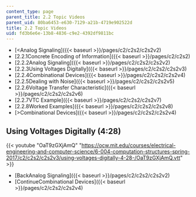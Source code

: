 ```yaml
---
content_type: page
parent_title: 2.2 Topic Videos
parent_uid: 80ba6453-e630-7129-a21b-4719e902522d
title: 2.2 Topic Videos
uid: fd3b6e6e-13b8-4836-c9e2-4392df9811bc
---
```


*   [<Analog Signaling]({{< baseurl >}}/pages/c2/c2s2/c2s2v2)
*   [2.2.1Concrete Encoding of Information]({{< baseurl >}}/pages/c2/c2s2)
*   [2.2.2Analog Signaling]({{< baseurl >}}/pages/c2/c2s2/c2s2v2)
*   [2.2.3Using Voltages Digitally]({{< baseurl >}}/pages/c2/c2s2/c2s2v3)
*   [2.2.4Combinational Devices]({{< baseurl >}}/pages/c2/c2s2/c2s2v4)
*   [2.2.5Dealing with Noise]({{< baseurl >}}/pages/c2/c2s2/c2s2v5)
*   [2.2.6Voltage Transfer Characteristic]({{< baseurl >}}/pages/c2/c2s2/c2s2v6)
*   [2.2.7VTC Example]({{< baseurl >}}/pages/c2/c2s2/c2s2v7)
*   [2.2.8Worked Examples]({{< baseurl >}}/pages/c2/c2s2/c2s2v8)
*   [\>Combinational Devices]({{< baseurl >}}/pages/c2/c2s2/c2s2v4)

Using Voltages Digitally (4:28)
-------------------------------

{{< youtube "OaT9zGXjAmQ" "https://ocw.mit.edu/courses/electrical-engineering-and-computer-science/6-004-computation-structures-spring-2017/c2/c2s2/c2s2v3/using-voltages-digitally-4-28-/OaT9zGXjAmQ.vtt" >}}

*   [BackAnalog Signaling]({{< baseurl >}}/pages/c2/c2s2/c2s2v2)
*   [ContinueCombinational Devices]({{< baseurl >}}/pages/c2/c2s2/c2s2v4)
